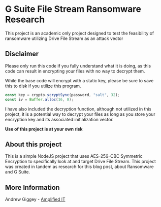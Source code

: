 # G Suite File Stream Ransomware Research

This project is an academic only project designed to test the feasibility of ransomware utilizing Drive File Stream as an attack vector

## Disclaimer

Please only run this code if you fully understand what it is doing, as this code can result in encrypting your files with no way to decrypt them.

While the base code will encrypt with a static key, please be sure to save this to disk if you utilize this program.

```javascript
const key = crypto.scryptSync(password, "salt", 32);
const iv = Buffer.alloc(16, 0);
```

I have also included the decryption function, although not utilized in this project, it is a potential way to decrypt your files as long as you store your encryption key and its associated initialization vector.

**Use of this project is at your own risk**

## About this project

This is a simple NodeJS project that uses AES-256-CBC Symmetric Encryption to specifically look at and target Drive File Stream. This project was created in tandem as research for this blog post, about Ransomware and G Suite.

## More Information

Andrew Giggey - [Amplified IT](https://amplifiedit.com/)

